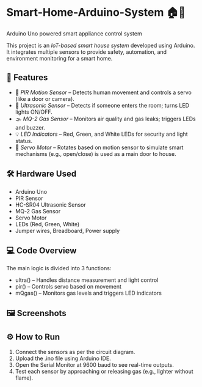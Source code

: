 # Smart-Home-Arduino-System  🏠🤖
Arduino Uno powered smart appliance control system

This project is an *IoT-based smart house system* developed using Arduino. It integrates multiple sensors to provide safety, automation, and environment monitoring for a smart home.

## 🔧 Features

- 🚪 *PIR Motion Sensor* – Detects human movement and controls a servo (like a door or camera).
- 📏 *Ultrasonic Sensor* – Detects if someone enters the room; turns LED lights ON/OFF.
- 🌫 *MQ-2 Gas Sensor* – Monitors air quality and gas leaks; triggers LEDs and buzzer.
- 💡 *LED Indicators* – Red, Green, and White LEDs for security and light status.
- 🔄 *Servo Motor* – Rotates based on motion sensor to simulate smart mechanisms (e.g., open/close) is used as a main door to house.

## 🛠 Hardware Used

- Arduino Uno
- PIR Sensor
- HC-SR04 Ultrasonic Sensor
- MQ-2 Gas Sensor
- Servo Motor
- LEDs (Red, Green, White)
- Jumper wires, Breadboard, Power supply

## 💻 Code Overview

The main logic is divided into 3 functions:

- ultra() – Handles distance measurement and light control
- pir() – Controls servo based on movement
- mQgas() – Monitors gas levels and triggers LED indicators

## 🖼 Screenshots



## ⚙ How to Run

1. Connect the sensors as per the circuit diagram.
2. Upload the .ino file using Arduino IDE.
3. Open the Serial Monitor at 9600 baud to see real-time outputs.
4. Test each sensor by approaching or releasing gas (e.g., lighter without flame).
